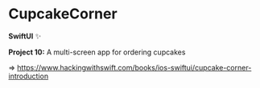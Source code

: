 # CupcakeCorner

**SwiftUI** :sparkles:

**Project 10:** A multi-screen app for ordering cupcakes

=> https://www.hackingwithswift.com/books/ios-swiftui/cupcake-corner-introduction
